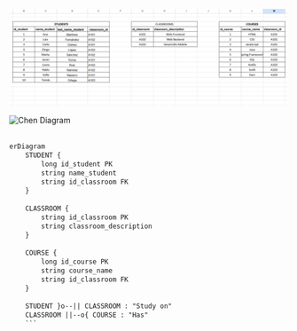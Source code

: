 
![alt text](image-1.png)


![Chen Diagram](diagrama-chen1.drawio.png)


```mermaid

erDiagram
    STUDENT {
        long id_student PK
        string name_student
        string id_classroom FK
    }

    CLASSROOM {
        string id_classroom PK
        string classroom_description
    }

    COURSE {
        long id_course PK
        string course_name
        string id_classroom FK
    }

    STUDENT }o--|| CLASSROOM : "Study on"
    CLASSROOM ||--o{ COURSE : "Has"
    ```

